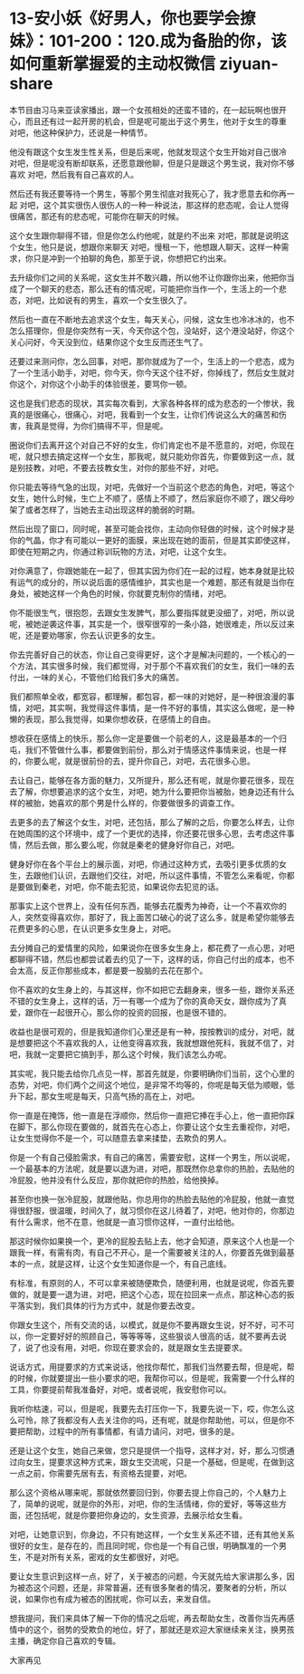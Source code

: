 # 13-安小妖《好男人，你也要学会撩妹》：101-200：120.成为备胎的你，该如何重新掌握爱的主动权微信 ziyuan-share

本节目由习马来亚读家播出，跟一个女孩相处的还蛮不错的，在一起玩啊也很开心，而且还有过一起开房的机会，但是呢可能出于这个男生，他对于女生的尊重 对吧，他这种保护力，还说是一种情节。

他没有跟这个女生发生性关系，但是后来呢，他就发现这个女生开始对自己很冷 对吧，但是呢没有断却联系，还愿意跟他聊，但是只是跟这个男生说，我对你不够喜欢 对吧，然后我有自己喜欢的人。

然后还有我还要等待一个男生，等那个男生彻底对我死心了，我才愿意去和你再一起 对吧，这个其实很伤人很伤人的一种一种说法，那这样的悲态呢，会让人觉得很痛苦，那还有的悲态呢，可能你在聊天的时候。

这个女生跟你聊得不错，但是你怎么约他呢，就是约不出来 对吧，那就是说明这个女生，他只是说，想跟你来聊天 对吧，慢租一下，他想跟人聊天，这样一种需求，你只是冲到一个拍聊的角色，那至于说，你想把它约出来。

去升级你们之间的关系呢，这女生并不敢兴趣，所以他不让你跟你出来，他把你当成了一个聊天的悲态，那么还有的情况呢，可能把你当作一个，生活上的一个悲态，对吧，比如说有的男生，喜欢一个女生很久了。

然后也一直在不断地去追求这个女生，每天关心，问候，这女生也冷冰冰的，也不怎么搭理你，但是你突然有一天，今天你这个包，没站好，这个港没站好，你这个关心问好，今天没到位，结果你这个女生反而还生气了。

还要过来测问你，怎么回事，对吧，那你就成为了一个，生活上的一个悲态，成为了一个生活小助手，对吧，你今天，你今天这个往不好，你掉线了，然后女生就对你这个，对你这个小助手的体验很差，要骂你一顿。

这也是我们悲态的现状，其实每次看到，大家各种各样的成为悲态的一个惨状，我真的是很痛心，很痛心，对吧，我看到一个女生，让你们传说这么大的痛苦和伤害，我真是觉得，为你们搞得不平，但是呢。

圈说你们去离开这个对自己不好的女生，你们肯定也不是不愿意的，对吧，你现在呢，就只想去搞定这样一个女生，那我呢，就只能劝你首先，你要做到这一点，就是别技教，对吧，不要去技教女生，对你的那些不好，对吧。

你只能去等待气急的出现，对吧，先做好一个当前这个悲态的角色，对吧，等这个女生，她什么时候，生亡上不顺了，感情上不顺了，然后家庭你不顺了，跟父母吵架了或者怎样了，当她去主动出现这样的脆弱的时期。

然后出现了窗口，同时呢，甚至可能会找你，主动向你轻做的时候，这个时候才是你的气晶，你才有可能以一更好的面膜，来出现在她的面前，但是其实即使这样，即使在短期之内，你通过称训玩物的方法，对吧，让这个女生。

对你满意了，你跟她能在一起了，但其实因为你们在一起的过程，她本身就是比较有运气的成分的，所以说后面的感情维护，其实也是一个难题，那还有就是当你在身处，被她这样一个角色的时候，你就要克制你的情绪，对吧。

你不能很生气，很抱怨，去跟女生发脾气，那么要指挥就更没细了，对吧，所以说呢，被她逆袭这件事，其实是一个，很窄很窄的一条小路，她很难走，所以反过来呢，还是要劝哪家，你去认识更多的女生。

你去完善好自己的状态，你让自己变得更好，这个才是解决问题的，一个核心的一个方法，其实很多时候，我们都觉得，对于那个不喜欢我们的女生，我们一味的去付出，一味的关心，不管他们给我们多大的痛苦。

我们都照单全收，都宽容，都理解，都包容，都一味的对她好，是一种很浪漫的事情，对吧，其实啊，我觉得这件事情，是一件不好的事情，其实这么做呢，是一种懒的表现，那么我觉得，如果你想收获，在感情上的自由。

想收获在感情上的快乐，那么你一定是要做一个前老的人，这是最基本的一个归屯，我们不管做什么事，都要做到前份，那么对于情感这件事情来说，也是一样的，你要么呢，就是很前份的去，提升你自己，对吧，去花很多心思。

去让自己，能够在各方面的魅力，又所提升，那么还有呢，就是你要花很多，现在去了解，你想要追求的这个女生，对吧，她为什么要把你当被胎，她身边还有什么样的被胎，她喜欢的那个男是什么样的，你要做很多的调查工作。

去更多的去了解这个女生，对吧，还包括，那么了解的之后，你要怎么样去，让你在她周围的这个环境中，成了一个更优的选择，你还要花很多心思，去考虑这件事情，然后去做，那么要么呢，你就是秦老的健身好你自己，对吧。

健身好你在各个平台上的展示面，对吧，你通过这种方式，去吸引更多优质的女生，去跟他们认识，去跟他们交往，对吧，所以这件事情，不管怎么来看呢，你都是要做到秦老，对吧，你不能去犯览，如果说你去犯览的话。

那事实上这个世界上，没有任何东西，能够去花腹秀为神奇，让一个不喜欢你的人，突然变得喜欢你，那好了，我上面苦口破心的说了这么多，就是希望你能够去花费更多的心思，在认识更多女生身上，对吧。

去分摊自己的爱情里的风险，如果说你在很多女生身上，都花费了一点心思，对吧都聊得不错，然后也都尝试着去约见了一下，这样的话，你自己付出的成本，也不会太高，反正你那些成本，都是要一股脑的去花在那个。

你不喜欢的女生身上的，与其这样，你不如把它去翻身来，很多一些，跟你关系还不错的女生身上，这样的话，万一有哪一个成为了你的真命天女，跟你成为了真爱，跟你在一起很开心，那么你的投资的回报，也是很不错的。

收益也是很可观的，但是我知道你们心里还是有一种，按按教训的成分，对吧，就是想要把这个不喜欢我的人，让他变得喜欢我，我就想跟他死科，我就不信了，对吧，我就一定要把它搞到手，那么这个时候，我们该怎么办呢。

其实呢，我只能去给你几点见一样，那首先就是，你要明确你们当前，这个心里的态势，对吧，你们两个之间这个地位，是非常不均等的，你呢是每天低为顺眼，低升下起，那女生呢是每天，只高气扬的高在上，对吧。

你一直是在掩饰，他一直是在浮顺你，然后你一直把它捧在手心上，他一直把你踩在脚下，那么你现在要做的，就首先在心态上，你要让这个女生去重视你，对吧，让女生觉得你不是一个，可以随意去拿来揉垫，去欺负的男人。

你是一个有自己侵脸需求，有自己的痛苦，需要安慰，这样一个男生，所以说呢，一个最基本的方法呢，就是要以退为进，对吧，那既然你总拿你的热脸，去贴他的冷屁股，他并没有什么反应，那你就把你的热脸，给他换掉。

甚至你也换一张冷屁股，就跟他贴，你总用你的热脸去贴他的冷屁股，他就一直觉得很舒服，很温暖，时间久了，就习惯你在这儿待着了，对吧，他对你的，你那边有什么需求，他不在意，他就是一直习惯你这样，一直付出给他。

那这时候你如果换一个，更冷的屁股去贴上去，他才会知道，原来这个人也是一个跟我一样，有需有肉，有自己不开心，是一个需要被关注的人，你要首先做到最基本的一点，就是这样，让这个女生知道你是一个，有自己底线。

有标准，有原则的人，不可以拿来被随便欺负，随便利用，也就是说呢，你首先要做的，就是要一退为进，对吧，把这个心态，现在拉回来一点点，那这种心态的扳平落实到，我们具体的行为方式中，就是你要去改变。

你跟女生这个，所有交流的话，以模式，就是你不要再跟女生说，好不好，可不可以，你一定要好好的照顾自己，等等等等，这些狠谈人很高的话，就不要再去说了，说了也没有用，对吧，你现在要求会的，就是跟女生去提要求。

说话方式，用提要求的方式来说话，他找你帮忙，那我们当然要去帮，但是呢，帮的时候，你就要提出一些小要求的吧，我帮你可以，但是呢，我需要一个什么样的工具，你要提前帮我准备好，对吧，或者说呢，我安慰你可以。

我听你枯速，可以，但是呢，我要先去打压你一下，我要先说一下，哎，你怎么这么可怜，除了我都没有人去关注你的吗，还有呢，就是你帮助他，可以，但是你不要把帮助，过程中的所有事情都，有请力请问，对吧，很多的是。

还是让这个女生，她自己来做，您只是提供一个指导，这样才对，好，那么习惯通过向女生，提要求这种方式来，跟女生交流呢，只是一个基础，但是呢，在做到这一点之前，你需要先居有去，有资格去提要，对吧。

那么这个资格从哪来呢，那就依然要回归到，你要去提上你自己的，个人魅力上了，简单的说呢，就是你的外形，对吧，你的生活情绪，你的爱好，等等这些方面，还包括呢，就是你要把你身边的，女生资源，去展示给女生看。

对吧，让她意识到，你身边，不只有她这样，一个女生关系还不错，还有其他关系很好的女生，是存在的，而且同时呢，你也是一个有自己很，明确飘准的一个男生，不是对所有关系，密戏的女生都很好，对吧。

要让女生意识到这样一点，好了，关于被态的问题，今天就先给大家讲那么多，因为被态这个问题，还是，非常普遍，还有很多聚者的情况，要聚者的分析，所以说，如果你也有成为被态的困扰呢，你可以去，来发自信。

想我提问，我们来具体了解一下你的情况之后呢，再去帮助女生，改善你当先再感情中的这个，弱势的受欺负的地位，好了，那就还是欢迎大家继续来关注，换男孩主播，确定你自己喜欢的专辑。

大家再见
